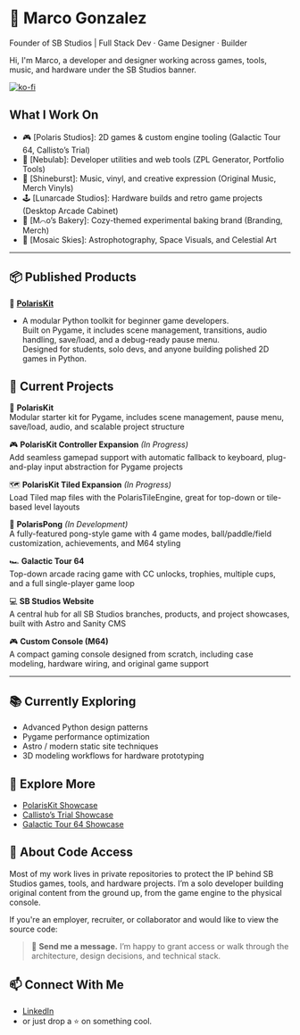 # 🌌 Marco Gonzalez  
Founder of SB Studios | Full Stack Dev · Game Designer · Builder

Hi, I'm Marco, a developer and designer working across games, tools, music, and hardware under the SB Studios banner.

[![ko-fi](https://ko-fi.com/img/githubbutton_sm.svg)](https://ko-fi.com/J3J41IBU2Y)

## What I Work On
- 🎮 [Polaris Studios]: 2D games & custom engine tooling (Galactic Tour 64, Callisto’s Trial)
- 🧪 [Nebulab]: Developer utilities and web tools (ZPL Generator, Portfolio Tools)
- 🎵 [Shineburst]: Music, vinyl, and creative expression (Original Music, Merch Vinyls)
- 🕹️ [Lunarcade Studios]: Hardware builds and retro game projects (Desktop Arcade Cabinet)
- 🍰 [M⌒o’s Bakery]: Cozy-themed experimental baking brand (Branding, Merch)
- 🌌 [Mosaic Skies]: Astrophotography, Space Visuals, and Celestial Art

---

## 📦 Published Products

🧩 [**PolarisKit**](https://ko-fi.com/s/ba42429718)
  - A modular Python toolkit for beginner game developers.  
  Built on Pygame, it includes scene management, transitions, audio handling, save/load, and a debug-ready pause menu.  
  Designed for students, solo devs, and anyone building polished 2D games in Python.

## 🚀 Current Projects

🧩 **PolarisKit**  
Modular starter kit for Pygame, includes scene management, pause menu, save/load, audio, and scalable project structure

🎮 **PolarisKit Controller Expansion** *(In Progress)*  
Add seamless gamepad support with automatic fallback to keyboard, plug-and-play input abstraction for Pygame projects

🗺️ **PolarisKit Tiled Expansion** *(In Progress)*  
Load Tiled map files with the PolarisTileEngine, great for top-down or tile-based level layouts

🏓 **PolarisPong** *(In Development)*  
A fully-featured pong-style game with 4 game modes, ball/paddle/field customization, achievements, and M64 styling

🏎️ **Galactic Tour 64**  
Top-down arcade racing game with CC unlocks, trophies, multiple cups, and a full single-player game loop

💻 **SB Studios Website**  
A central hub for all SB Studios branches, products, and project showcases, built with Astro and Sanity CMS

🎮 **Custom Console (M64)**  
A compact gaming console designed from scratch, including case modeling, hardware wiring, and original game support

---

## 📚 Currently Exploring
- Advanced Python design patterns
- Pygame performance optimization
- Astro / modern static site techniques
- 3D modeling workflows for hardware prototyping

## 🔗 Explore More
- [PolarisKit Showcase](https://github.com/marcogonzalez99/PolarisKitShowcase)
- [Callisto’s Trial Showcase](https://github.com/marcogonzalez99/CallistosTrialShowcase)
- [Galactic Tour 64 Showcase](https://github.com/marcogonzalez99/GalacticKart64Showcase)

## 🔐 About Code Access

Most of my work lives in private repositories to protect the IP behind SB Studios games, tools, and hardware projects. I’m a solo developer building original content from the ground up, from the game engine to the physical console.

If you're an employer, recruiter, or collaborator and would like to view the source code:  
> 📩 **Send me a message.** I’m happy to grant access or walk through the architecture, design decisions, and technical stack.

## 📫 Connect With Me
- [LinkedIn](https://www.linkedin.com/in/marco-a-gonzalez99)
- or just drop a ⭐️ on something cool.
